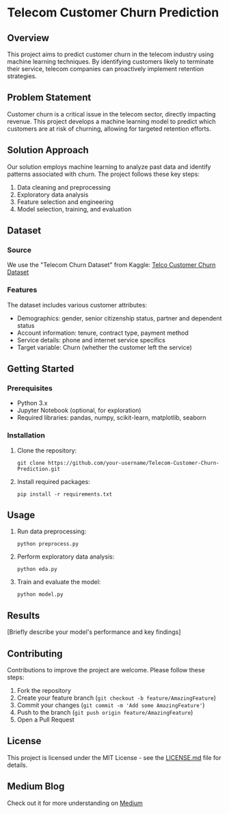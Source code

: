 # Telecom Customer Churn Prediction

## Overview

This project aims to predict customer churn in the telecom industry using machine learning techniques. By identifying customers likely to terminate their service, telecom companies can proactively implement retention strategies.

## Problem Statement

Customer churn is a critical issue in the telecom sector, directly impacting revenue. This project develops a machine learning model to predict which customers are at risk of churning, allowing for targeted retention efforts.

## Solution Approach

Our solution employs machine learning to analyze past data and identify patterns associated with churn. The project follows these key steps:

1. Data cleaning and preprocessing
2. Exploratory data analysis
3. Feature selection and engineering
4. Model selection, training, and evaluation

## Dataset

### Source
We use the "Telecom Churn Dataset" from Kaggle:
[Telco Customer Churn Dataset](https://www.kaggle.com/datasets/blastchar/telco-customer-churn)

### Features
The dataset includes various customer attributes:
- Demographics: gender, senior citizenship status, partner and dependent status
- Account information: tenure, contract type, payment method
- Service details: phone and internet service specifics
- Target variable: Churn (whether the customer left the service)

## Getting Started

### Prerequisites
- Python 3.x
- Jupyter Notebook (optional, for exploration)
- Required libraries: pandas, numpy, scikit-learn, matplotlib, seaborn

### Installation
1. Clone the repository:
   ```
   git clone https://github.com/your-username/Telecom-Customer-Churn-Prediction.git
   ```
2. Install required packages:
   ```
   pip install -r requirements.txt
   ```

## Usage

1. Run data preprocessing:
   ```
   python preprocess.py
   ```
2. Perform exploratory data analysis:
   ```
   python eda.py
   ```
3. Train and evaluate the model:
   ```
   python model.py
   ```

## Results

[Briefly describe your model's performance and key findings]

## Contributing

Contributions to improve the project are welcome. Please follow these steps:

1. Fork the repository
2. Create your feature branch (`git checkout -b feature/AmazingFeature`)
3. Commit your changes (`git commit -m 'Add some AmazingFeature'`)
4. Push to the branch (`git push origin feature/AmazingFeature`)
5. Open a Pull Request

## License

This project is licensed under the MIT License - see the [LICENSE.md](LICENSE.md) file for details.

## Medium Blog
Check out it for more understanding on [Medium](https://medium.com/@khanmuhammadaizazullah/predicting-customer-churn-a-telecom-tale-of-big-data-and-machine-learning-68abfebfb5e9)
